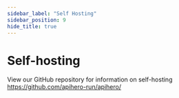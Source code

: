 ```yaml
---
sidebar_label: "Self Hosting"
sidebar_position: 9
hide_title: true
---
```


# Self-hosting

View our GitHub repository for information on self-hosting https://github.com/apihero-run/apihero/
